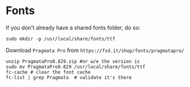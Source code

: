 # Fonts
If you don't already have a shared fonts folder, do so:
```
sudo mkdir -p /usr/local/share/fonts/ttf
```
Download `Pragmata Pro` from `https://fsd.it/shop/fonts/pragmatapro/`
```
unzip PragmataPro0.829.zip #or w/e the version is
sudo mv PragmataPro0.829 /usr/local/share/fonts/ttf
fc-cache # clear the font cache
fc-list | grep Pragmata  # validate it's there
```
